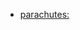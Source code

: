 * [parachutes: ](https://www.apogeerockets.com/Building-Supplies/Parachutes/Low-Power/ASP-24in-1-4mil-inOver-Easyin-EggLoft-Competition-Parachute-Kit) 
